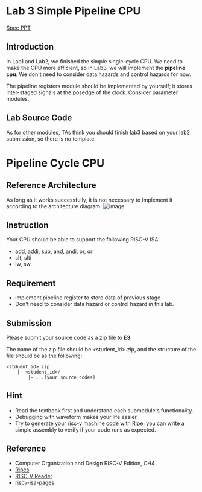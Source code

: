 # Lab 3 Simple Pipeline CPU
[Spec PPT](https://docs.google.com/presentation/d/1L2WPA3udtcyLymdMj6JigZINcVENxMENIG3D9noC5mM/edit?usp=sharing)
## Introduction
In Lab1 and Lab2, we finished the simple single-cycle CPU. We need to make the CPU more efficient, so in Lab3, we will implement the **pipeline cpu**. We don't need to consider data hazards and control hazards for now.

The pipeline registers module should be implemented by yourself; it stores inter-staged signals at the posedge of the clock. Consider parameter modules.

## Lab Source Code
As for other modules, TAs think you should finish lab3 based on your lab2 submission, so there is no template.

# Pipeline Cycle CPU

## Reference Architecture
As long as it works successfully, it is not necessary to implement it according to the architecture diagram.
![image](https://github.com/nycu-caslab/CO2025/blob/main/Lab3/CO_Lab3_architecture.png)



## Instruction
Your CPU should be able to support the following RISC-V ISA.
- add, addi, sub, and, andi, or, ori
- slt, slti
- lw, sw

## Requirement
- implement pipeline register to store data of previous stage
- Don't need to consider data hazard or control hazard in this lab.

## Submission
Please submit your source code as a zip file to **E3**.

The name of the zip file should be <student_id>.zip, and the structure of the file should be as the following:

```
<stduent_id>.zip
    |- <student_id>/
        |- ...(your source codes)
```

## Hint
- Read the textbook first and understand each submodule's functionality.
- Debugging with waveform makes your life easier.
- Try to generate your risc-v machine code with Ripe; you can write a simple assembly to verify if your code runs as expected.


## Reference
- Computer Organization and Design RISC-V Edition, CH4
- [Ripes](https://github.com/mortbopet/Ripes)
- [RISC-V Reader](http://riscvbook.com/)
- [riscv-isa-pages](https://msyksphinz-self.github.io/riscv-isadoc/html/rvi.html)
